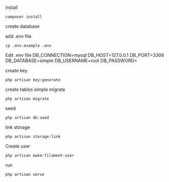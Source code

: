 install
```
composer install
```

create database

add .env file  
```
cp .env.example .env
```

Edit .env file 
DB_CONNECTION=mysql
DB_HOST=127.0.0.1
DB_PORT=3306
DB_DATABASE=simple
DB_USERNAME=root
DB_PASSWORD=

create key
```
php artisan key:generate
```

create tables simple
migrate
```
php artisan migrate
```

seed
```
php artisan db:seed
```

link storage
```
php artisan storage:link
```

Create user
```
php artisan make:filament-user
```


run
```
php artisan serve
``` 


